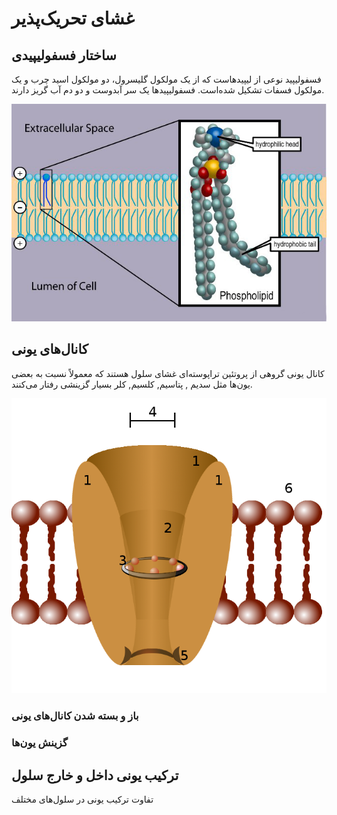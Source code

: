 # غشای تحریک‌پذیر

## ساختار فسفولیپیدی
 فسفولیپید نوعی از لیپیدهاست که از یک مولکول گلیسرول، دو مولکول اسید چرب و یک مولکول فسفات تشکیل شده‌است. فسفولیپیدها یک سر آبدوست و دو دم آب گریز دارند.

![Image title](./01-phospholipid.jpg)

## کانال‌های یونی
کانال یونی گروهی از پروتئین تراپوسته‌ای غشای سلول هستند که معمولاً نسبت به بعضی یون‌ها مثل سدیم , پتاسیم, کلسیم, کلر بسیار گزینشی رفتار می‌کنند.

![Image title](./02-ion_channel.png)

### باز و بسته شدن کانال‌های یونی

### گزینش یون‌ها


## ترکیب یونی داخل و خارج سلول
تفاوت ترکیب یونی در سلول‌های مختلف